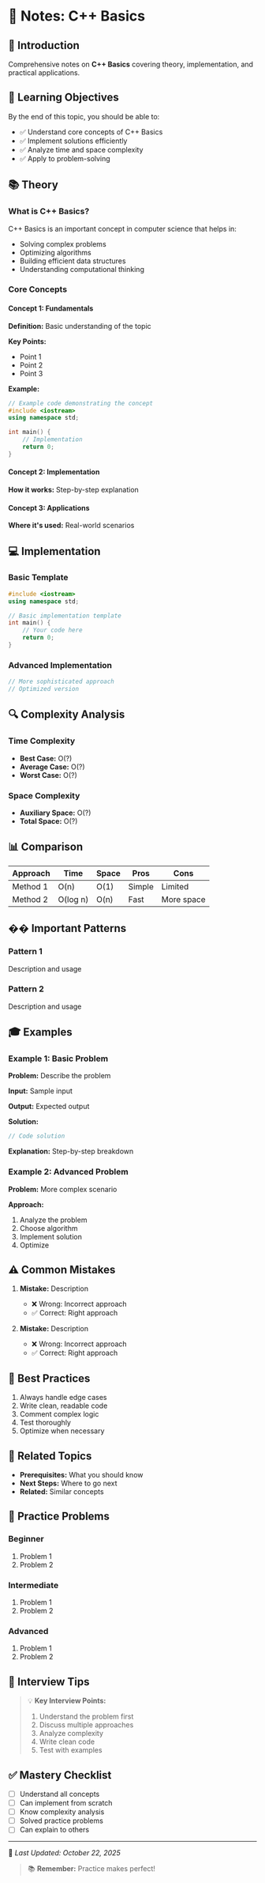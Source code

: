 # 📓 Notes: C++ Basics

## 📖 Introduction

Comprehensive notes on **C++ Basics** covering theory, implementation, and practical applications.

## 🎯 Learning Objectives

By the end of this topic, you should be able to:
- ✅ Understand core concepts of C++ Basics
- ✅ Implement solutions efficiently
- ✅ Analyze time and space complexity
- ✅ Apply to problem-solving

## 📚 Theory

### What is C++ Basics?

C++ Basics is an important concept in computer science that helps in:
- Solving complex problems
- Optimizing algorithms
- Building efficient data structures
- Understanding computational thinking

### Core Concepts

#### Concept 1: Fundamentals
**Definition:** Basic understanding of the topic

**Key Points:**
- Point 1
- Point 2
- Point 3

**Example:**
```cpp
// Example code demonstrating the concept
#include <iostream>
using namespace std;

int main() {
    // Implementation
    return 0;
}
```

#### Concept 2: Implementation
**How it works:** Step-by-step explanation

#### Concept 3: Applications
**Where it's used:** Real-world scenarios

## 💻 Implementation

### Basic Template

```cpp
#include <iostream>
using namespace std;

// Basic implementation template
int main() {
    // Your code here
    return 0;
}
```

### Advanced Implementation

```cpp
// More sophisticated approach
// Optimized version
```

## 🔍 Complexity Analysis

### Time Complexity
- **Best Case:** O(?)
- **Average Case:** O(?)
- **Worst Case:** O(?)

### Space Complexity
- **Auxiliary Space:** O(?)
- **Total Space:** O(?)

## 📊 Comparison

| Approach | Time | Space | Pros | Cons |
|----------|------|-------|------|------|
| Method 1 | O(n) | O(1) | Simple | Limited |
| Method 2 | O(log n) | O(n) | Fast | More space |

## �� Important Patterns

### Pattern 1
Description and usage

### Pattern 2
Description and usage

## 🎓 Examples

### Example 1: Basic Problem

**Problem:** Describe the problem

**Input:** Sample input

**Output:** Expected output

**Solution:**
```cpp
// Code solution
```

**Explanation:** Step-by-step breakdown

### Example 2: Advanced Problem

**Problem:** More complex scenario

**Approach:**
1. Analyze the problem
2. Choose algorithm
3. Implement solution
4. Optimize

## ⚠️ Common Mistakes

1. **Mistake:** Description
   - ❌ Wrong: Incorrect approach
   - ✅ Correct: Right approach

2. **Mistake:** Description
   - ❌ Wrong: Incorrect approach
   - ✅ Correct: Right approach

## 🎯 Best Practices

1. Always handle edge cases
2. Write clean, readable code
3. Comment complex logic
4. Test thoroughly
5. Optimize when necessary

## 🔗 Related Topics

- **Prerequisites:** What you should know
- **Next Steps:** Where to go next
- **Related:** Similar concepts

## 📝 Practice Problems

### Beginner
1. Problem 1
2. Problem 2

### Intermediate
1. Problem 1
2. Problem 2

### Advanced
1. Problem 1
2. Problem 2

## 🌟 Interview Tips

> 💡 **Key Interview Points:**
> 1. Understand the problem first
> 2. Discuss multiple approaches
> 3. Analyze complexity
> 4. Write clean code
> 5. Test with examples

## ✅ Mastery Checklist

- [ ] Understand all concepts
- [ ] Can implement from scratch
- [ ] Know complexity analysis
- [ ] Solved practice problems
- [ ] Can explain to others

---
📅 *Last Updated: October 22, 2025*

> 📚 **Remember:** Practice makes perfect!
